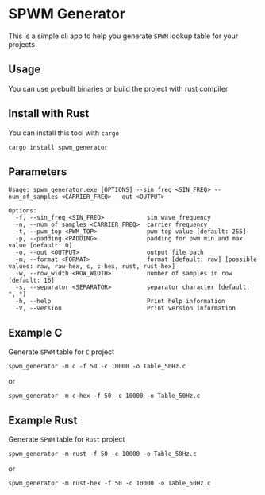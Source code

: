 # SPWM Generator
This is a simple cli app to help you generate `SPWM` lookup table for your projects

## Usage
You can use prebuilt binaries or build the project with rust compiler

## Install with Rust
You can install this tool with `cargo`
```
cargo install spwm_generator
```

## Parameters
```
Usage: spwm_generator.exe [OPTIONS] --sin_freq <SIN_FREQ> --num_of_samples <CARRIER_FREQ> --out <OUTPUT>

Options:
  -f, --sin_freq <SIN_FREQ>            sin wave frequency
  -n, --num_of_samples <CARRIER_FREQ>  carrier frequency
  -t, --pwm_top <PWM_TOP>              pwm top value [default: 255]
  -p, --padding <PADDING>              padding for pwm min and max value [default: 0]
  -o, --out <OUTPUT>                   output file path
  -m, --format <FORMAT>                format [default: raw] [possible values: raw, raw-hex, c, c-hex, rust, rust-hex]
  -w, --row_width <ROW_WIDTH>          number of samples in row [default: 16]
  -s, --separator <SEPARATOR>          separator character [default: ", "]
  -h, --help                           Print help information
  -V, --version                        Print version information
```

## Example C
Generate `SPWM` table for `C` project
```
spwm_generator -m c -f 50 -c 10000 -o Table_50Hz.c
```
or
```
spwm_generator -m c-hex -f 50 -c 10000 -o Table_50Hz.c
```

## Example Rust
Generate `SPWM` table for `Rust` project
```
spwm_generator -m rust -f 50 -c 10000 -o Table_50Hz.c
```
or
```
spwm_generator -m rust-hex -f 50 -c 10000 -o Table_50Hz.c
```

